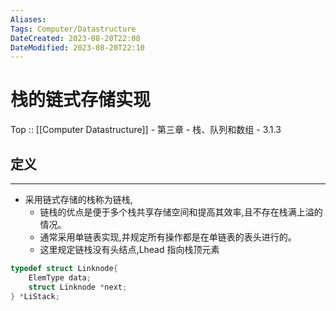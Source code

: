 ```yaml
---
Aliases: 
Tags: Computer/Datastructure 
DateCreated: 2023-08-20T22:08
DateModified: 2023-08-20T22:10
---
```

# 栈的链式存储实现

Top :: [[Computer Datastructure]] - 第三章 - 栈、队列和数组 - 3.1.3
## 定义
---
- 采用链式存储的栈称为链栈,
	- 链栈的优点是便于多个栈共享存储空间和提高其效率,且不存在栈满上溢的情况。
	- 通常采用单链表实现,并规定所有操作都是在单链表的表头进行的。
	- 这里规定链栈没有头结点,Lhead 指向栈顶元素

```cpp
typedef struct Linknode{
	ElemType data;
	struct Linknode *next;
} *LiStack;
```
